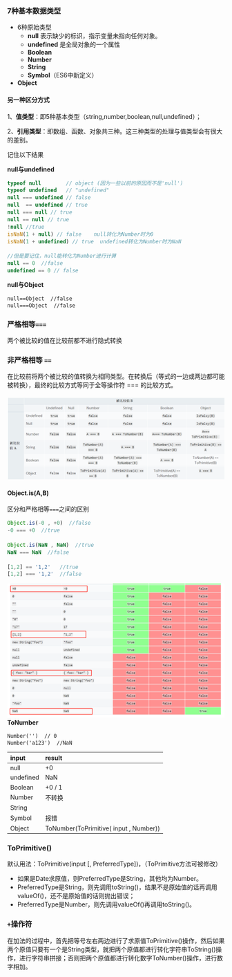 ### 7种基本数据类型

* 6种原始类型
  * **null** 表示缺少的标识，指示变量未指向任何对象。
  * **undefined** 是全局对象的一个属性
  * **Boolean**
  * **Number**
  * **String**
  * **Symbol**（ES6中新定义）
* **Object**

#### 另一种区分方式

1、**值类型**：即5种基本类型（string,number,boolean,null,undefined）；

2、**引用类型**：即数组、函数、对象共三种。这三种类型的处理与值类型会有很大的差别。

记住以下结果

**null与undefined**

```js
typeof null        // object (因为一些以前的原因而不是'null')
typeof undefined   // "undefined"
null === undefined // false
null  == undefined // true
null === null // true
null == null // true
!null //true
isNaN(1 + null) // false    null转化为Number时为0
isNaN(1 + undefined) // true  undefined转化为Number时为NaN

//但是要记住，null能转化为Number进行计算
null == 0  //false
undefined == 0 // false
```

**null与Object**

```
null==Object  //false
null===Object  //false
```

### 严格相等`===`

两个被比较的值在比较前都不进行隐式转换

### 非严格相等 `==`

在比较前将两个被比较的值转换为相同类型。在转换后（等式的一边或两边都可能被转换），最终的比较方式等同于全等操作符 === 的比较方式。

#### ![](/assets/==.png)

#### Object.is\(A,B\)

区分和严格相等`===`之间的区别

```js
Object.is(-0 , +0)  //false
-0 === +0  //true

Object.is(NaN , NaN)  //true
NaN === NaN  //false

[1,2] == '1,2'   //true
[1,2] === '1,2'  //false
```
![](/assets/===.png)
**ToNumber**

```
Number('')  // 0
Number('a123')  //NaN
```

| input | result |
| :--- | :--- |
| null | +0 |
| undefined | NaN |
| Boolean | +0 / 1 |
| Number | 不转换 |
| String |  |
| Symbol | 报错 |
| Object | ToNumber\(ToPrimitive\( input , Number\)\) |

### ToPrimitive\(\)

默认用法：ToPrimitive\(input \[, PreferredType\]\)，（ToPrimitive方法可被修改）

* 如果是Date求原值，则PreferredType是String，其他均为Number。
* PreferredType是String，则先调用toString\(\)，结果不是原始值的话再调用valueOf\(\)，还不是原始值的话则抛出错误；
* PreferredType是Number，则先调用valueOf\(\)再调用toString\(\)。

### `+`操作符

在加法的过程中，首先把等号左右两边进行了求原值ToPrimitive\(\)操作，然后如果两个原值只要有一个是String类型，就把两个原值都进行转化字符串ToString\(\)操作，进行字符串拼接；否则把两个原值都进行转化数字ToNumber\(\)操作，进行数字相加。

